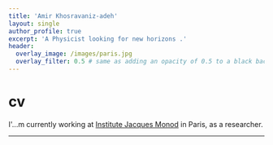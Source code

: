 ```yaml
---
title: 'Amir Khosravaniz-adeh'
layout: single
author_profile: true
excerpt: 'A Physicist looking for new horizons .'
header:
  overlay_image: /images/paris.jpg
  overlay_filter: 0.5 # same as adding an opacity of 0.5 to a black background
---
```


# cv

I'...m currently working at [Institute Jacques Monod](https://www.ijm.fr/) in Paris, as a researcher.

---
